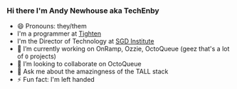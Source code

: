 ### Hi there I'm Andy Newhouse aka TechEnby

- 😄 Pronouns: they/them
- I'm a programmer at [Tighten](https://tighten.com)
- I'm the Director of Technology at [SGD Institute](https://sgdinstitute.org)
- 🔭 I’m currently working on OnRamp, Ozzie, OctoQueue (geez that's a lot of `O` projects)
- 👯 I’m looking to collaborate on OctoQueue
- 💬 Ask me about the amazingness of the TALL stack
- ⚡ Fun fact: I'm left handed
